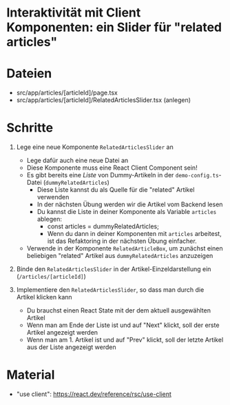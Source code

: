 # Interaktivität mit Client Komponenten: ein Slider für "related articles"

# Dateien

- src/app/articles/[articleId]/page.tsx
- src/app/articles/[articleId]/RelatedArticlesSlider.tsx (anlegen)

# Schritte

1. Lege eine neue Komponente `RelatedArticlesSlider` an

   - Lege dafür auch eine neue Datei an
   - Diese Komponente muss eine React Client Component sein!
   - Es gibt bereits eine _Liste_ von Dummy-Artikeln in der `demo-config.ts`-Datei (`dummyRelatedArticles`)
     - Diese Liste kannst du als Quelle für die "related" Artikel verwenden
     - In der nächsten Übung werden wir die Artikel vom Backend lesen
     - Du kannst die Liste in deiner Komponente als Variable `articles` ablegen:
       - const articles = dummyRelatedArticles;
       - Wenn du dann in deiner Komponenten mit `articles` arbeitest, ist das Refaktoring in der nächsten Übung einfacher.
   - Verwende in der Komponente `RelatedArticleBox`, um zunächst einen beliebigen "related" Artikel aus `dummyRelatedArticles` anzuzeigen

2. Binde den `RelatedArticlesSlider` in der Artikel-Einzeldarstellung ein (`/articles/[articleId]`)

3. Implementiere den `RelatedArticlesSlider`, so dass man durch die Artikel klicken kann
   - Du brauchst einen React State mit der dem aktuell ausgewählten Artikel
   - Wenn man am Ende der Liste ist und auf "Next" klickt, soll der erste Artikel angezeigt werden
   - Wenn man am 1. Artikel ist und auf "Prev" klickt, soll der letzte Artikel aus der Liste angezeigt werden

# Material

- "use client": https://react.dev/reference/rsc/use-client
